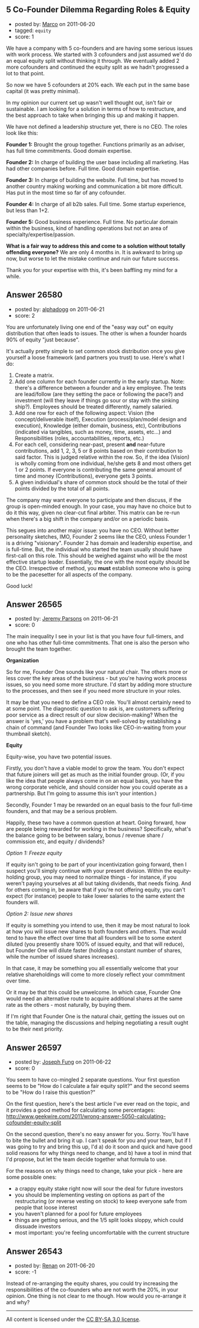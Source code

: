 ## 5 Co-Founder Dilemma Regarding Roles & Equity

- posted by: [Marco](https://stackexchange.com/users/-1/11374-marco) on 2011-06-20
- tagged: `equity`
- score: 1


We have a company with 5 co-founders and are having some serious issues with work process. We started with 3 cofounders and just assumed we'd do an equal equity split without thinking it through. We eventually added 2 more cofounders and continued the equity split as we hadn't progressed a lot to that point. 

So now we have 5 cofounders at 20% each. We each put in the same base capital (it was pretty minimal). 

In my opinion our current set up wasn't well thought out, isn't fair or sustainable. I am looking for a solution in terms of how to restructure, and the best approach to take when bringing this up and making it happen. 

We have not defined a leadership structure yet, there is no CEO. The roles look like this:

**Founder 1:** Brought the group together. Functions primarily as an adviser, has full time commitments. Good domain expertise.

**Founder 2:** In charge of building the user base including all marketing. Has had other companies before. Full time. Good domain expertise. 

**Founder 3:** In charge of building the website. Full time, but has moved to another country making working and communication a bit more difficult. Has put in the most time so far of any cofounder.

**Founder 4:** In charge of all b2b sales. Full time. Some startup experience, but less than 1+2. 

**Founder 5:** Good business experience. Full time. No particular domain within the business, kind of handling operations but not an area of specialty/expertise/passion.


**What is a fair way to address this and come to a solution without totally offending everyone?** We are only 4 months in. It is awkward to bring up now, but worse to let the mistake continue and ruin our future success. 

Thank you for your expertise with this, it's been baffling my mind for a while.


## Answer 26580

- posted by: [alphadogg](https://stackexchange.com/users/-1/3197-alphadogg) on 2011-06-21
- score: 2


You are unfortunately living one end of the "easy way out" on equity distribution that often leads to issues. The other is when a founder hoards 90% of equity "just because".

It's actually pretty simple to set common stock distribution once you give yourself a loose framework (and partners you trust) to use. Here's what I do:

 1. Create a matrix. 
 2. Add one column for each founder currently in the early startup. Note: there's a difference between a founder and a key employee. The tests are lead/follow (are they setting the pace or following the pace?) and investment (will they leave if things go sour or stay with the sinking ship?). Employees should be treated differently, namely salaried.
 3. Add one row for each of the following aspect: Vision (the concept/deliverable itself), Execution (process/plan/model design and execution), Knowledge (either domain, business, etc), Contributions (indicated via tangibles, such as money, time, assets, etc...) and Responsibilities (roles, accountabilities, reports, etc.)
 4. For each cell, considering near-past, present **and** near-future contributions, add 1, 2, 3, 5 or 8 points based on their contribution to said factor. This is judged relative within the row. So, if the idea (Vision) is wholly coming from one individual, he/she gets 8 and most others get 1 or 2 points. If everyone is contributing the same general amount of time and money (Contributions), everyone gets 3 points.
 5. A given individual's share of common stock should be the total of their points divided by the total of all points.

The company may want everyone to participate and then discuss, if the group is open-minded enough. In your case, you may have no choice but to do it this way, given no clear-cut final arbiter. This matrix can be re-run when there's a big shift in the company and/or on a periodic basis.

This segues into another major issue: you have no CEO. Without better personality sketches, IMO, Founder 2 seems like the CEO, unless Founder 1 is a driving "visionary". Founder 2 has domain and leadership expertise, and is full-time. But, the individual who started the team usually should have first-call on this role. This should be weighed against who will be the most effective startup leader. Essentially, the one with the most equity should be the CEO. Irrespective of method, you **must** establish someone who is going to be the pacesetter for all aspects of the company.

Good luck!


## Answer 26565

- posted by: [Jeremy Parsons](https://stackexchange.com/users/-1/4291-jeremy-parsons) on 2011-06-21
- score: 0

The main inequality I see in your list is that you have four full-timers, and one who has other full-time commitments. That one is also the person who brought the team together.

**Organization**

So for me, Founder One sounds like your natural chair. The others more or less cover the key areas of the business - but you're having work process issues, so you need some more structure. I'd start by adding more structure to the processes, and then see if you need more structure in your roles.

It may be that you need to define a CEO role. You'll almost certainly need to at some point. The diagnostic question to ask is, are customers suffering poor service as a direct result of our slow decision-making? When the answer is 'yes,' you have a problem that's well-solved by establishing a chain of command (and Founder Two looks like CEO-in-waiting from your thumbnail sketch).

**Equity**

Equity-wise, you have two potential issues. 

Firstly, you don't have a viable model to grow the team. You don't expect that future joiners will get as much as the initial founder group. (Or, if you like the idea that people always come in on an equal basis, you have the wrong corporate vehicle, and should consider how you could operate as a partnership. But I'm going to assume this isn't your intention.)

Secondly, Founder 1 may be rewarded on an equal basis to the four full-time founders, and that may be a serious problem.

Happily, these two have a common question at heart. Going forward, how are people being rewarded for working in the business? Specifically, what's the balance going to be between salary, bonus / revenue share / commission etc, and equity / dividends?

*Option 1: Freeze equity*

If equity isn't going to be part of your incentivization going forward, then I suspect you'll simply continue with your present division. Within the equity-holding group, you may need to normalize things - for instance, if you weren't paying yourselves at all but taking dividends, that needs fixing. And for others coming in, be aware that if you're not offering equity, you can't expect (for instance) people to take lower salaries to the same extent the founders will.

*Option 2: Issue new shares*

If equity is something you intend to use, then it may be most natural to look at how you will issue new shares to both founders and others. That would tend to have the effect over time that all founders will be to some extent diluted (you presently share 100% of issued equity, and that will reduce), but Founder One will dilute faster (holding a constant number of shares, while the number of issued shares increases).

In that case, it may be something you all essentially welcome that your relative shareholdings will come to more closely reflect your commitment over time.

Or it may be that this could be *un*welcome. In which case, Founder One would need an alternative route to acquire additional shares at the same rate as the others - most naturally, by buying them.

If I'm right that Founder One is the natural chair, getting the issues out on the table, managing the discussions and helping negotiating a result ought to be their next priority. 


## Answer 26597

- posted by: [Joseph Fung](https://stackexchange.com/users/-1/1669-joseph-fung) on 2011-06-22
- score: 0

<p>You seem to have co-mingled 2 separate questions. Your first question seems to be "How do I calculate a fair equity split?" and the second seems to be "How do I raise this question?"</p>

<p>On the first question, here's the best article I've ever read on the topic, and it provides a good method for calculating some percentages: <a href="http://www.geekwire.com/2011/wrong-answer-5050-calculating-cofounder-equity-split" rel="nofollow">http://www.geekwire.com/2011/wrong-answer-5050-calculating-cofounder-equity-split</a></p>

<p>On the second question, there's no easy answer for you. Sorry. You'll have to bite the bullet and bring it up. I can't speak for you and your team, but if I was going to try and bring this up, I'd a) do it soon and quick and have good solid reasons for why things need to change, and b) have a tool in mind that I'd propose, but let the team decide together what formula to use.</p>

<p>For the reasons on why things need to change, take your pick - here are some possible ones:</p>

<ul>
<li>a crappy equity stake right now will sour the deal for future investors</li>
<li>you should be implementing vesting on options as part of the restructuring (or reverse vesting on stock) to keep everyone safe from people that loose interest</li>
<li>you haven't planned for a pool for future employees</li>
<li>things are getting serious, and the 1/5 split looks sloppy, which could dissuade investors</li>
<li>most important: you're feeling uncomfortable with the current structure</li>
</ul>



## Answer 26543

- posted by: [Renan](https://stackexchange.com/users/-1/10982-renan) on 2011-06-20
- score: -1

Instead of re-arranging the equity shares, you could try increasing the responsibilities of the co-founders who are not worth the 20%, in your opinion. One thing is not clear to me though. How would you re-arrange it and why?



---

All content is licensed under the [CC BY-SA 3.0 license](https://creativecommons.org/licenses/by-sa/3.0/).
